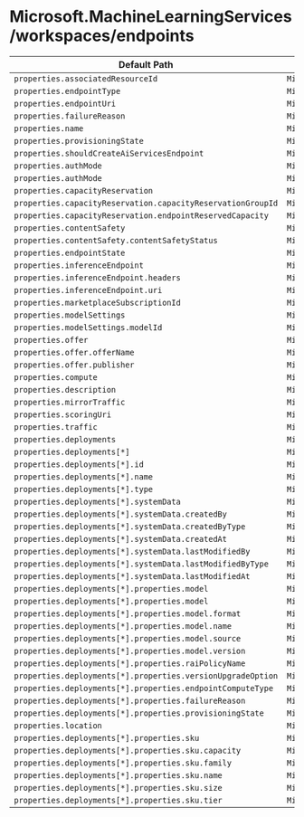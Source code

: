 # Microsoft.MachineLearningServices/workspaces/endpoints

| Default Path | Alias |
|---|---|
| `properties.associatedResourceId` | `Microsoft.MachineLearningServices/workspaces/endpoints/associatedResourceId` |
| `properties.endpointType` | `Microsoft.MachineLearningServices/workspaces/endpoints/endpointType` |
| `properties.endpointUri` | `Microsoft.MachineLearningServices/workspaces/endpoints/endpointUri` |
| `properties.failureReason` | `Microsoft.MachineLearningServices/workspaces/endpoints/failureReason` |
| `properties.name` | `Microsoft.MachineLearningServices/workspaces/endpoints/name` |
| `properties.provisioningState` | `Microsoft.MachineLearningServices/workspaces/endpoints/provisioningState` |
| `properties.shouldCreateAiServicesEndpoint` | `Microsoft.MachineLearningServices/workspaces/endpoints/shouldCreateAiServicesEndpoint` |
| `properties.authMode` | `Microsoft.MachineLearningServices/workspaces/endpoints/serverlessEndpoint.authMode` |
| `properties.authMode` | `Microsoft.MachineLearningServices/workspaces/endpoints/managedOnlineEndpoint.authMode` |
| `properties.capacityReservation` | `Microsoft.MachineLearningServices/workspaces/endpoints/serverlessEndpoint.capacityReservation` |
| `properties.capacityReservation.capacityReservationGroupId` | `Microsoft.MachineLearningServices/workspaces/endpoints/serverlessEndpoint.capacityReservation.capacityReservationGroupId` |
| `properties.capacityReservation.endpointReservedCapacity` | `Microsoft.MachineLearningServices/workspaces/endpoints/serverlessEndpoint.capacityReservation.endpointReservedCapacity` |
| `properties.contentSafety` | `Microsoft.MachineLearningServices/workspaces/endpoints/serverlessEndpoint.contentSafety` |
| `properties.contentSafety.contentSafetyStatus` | `Microsoft.MachineLearningServices/workspaces/endpoints/serverlessEndpoint.contentSafety.contentSafetyStatus` |
| `properties.endpointState` | `Microsoft.MachineLearningServices/workspaces/endpoints/serverlessEndpoint.endpointState` |
| `properties.inferenceEndpoint` | `Microsoft.MachineLearningServices/workspaces/endpoints/serverlessEndpoint.inferenceEndpoint` |
| `properties.inferenceEndpoint.headers` | `Microsoft.MachineLearningServices/workspaces/endpoints/serverlessEndpoint.inferenceEndpoint.headers` |
| `properties.inferenceEndpoint.uri` | `Microsoft.MachineLearningServices/workspaces/endpoints/serverlessEndpoint.inferenceEndpoint.uri` |
| `properties.marketplaceSubscriptionId` | `Microsoft.MachineLearningServices/workspaces/endpoints/serverlessEndpoint.marketplaceSubscriptionId` |
| `properties.modelSettings` | `Microsoft.MachineLearningServices/workspaces/endpoints/serverlessEndpoint.modelSettings` |
| `properties.modelSettings.modelId` | `Microsoft.MachineLearningServices/workspaces/endpoints/serverlessEndpoint.modelSettings.modelId` |
| `properties.offer` | `Microsoft.MachineLearningServices/workspaces/endpoints/serverlessEndpoint.offer` |
| `properties.offer.offerName` | `Microsoft.MachineLearningServices/workspaces/endpoints/serverlessEndpoint.offer.offerName` |
| `properties.offer.publisher` | `Microsoft.MachineLearningServices/workspaces/endpoints/serverlessEndpoint.offer.publisher` |
| `properties.compute` | `Microsoft.MachineLearningServices/workspaces/endpoints/managedOnlineEndpoint.compute` |
| `properties.description` | `Microsoft.MachineLearningServices/workspaces/endpoints/managedOnlineEndpoint.description` |
| `properties.mirrorTraffic` | `Microsoft.MachineLearningServices/workspaces/endpoints/managedOnlineEndpoint.mirrorTraffic` |
| `properties.scoringUri` | `Microsoft.MachineLearningServices/workspaces/endpoints/managedOnlineEndpoint.scoringUri` |
| `properties.traffic` | `Microsoft.MachineLearningServices/workspaces/endpoints/managedOnlineEndpoint.traffic` |
| `properties.deployments` | `Microsoft.MachineLearningServices/workspaces/endpoints/deployments` |
| `properties.deployments[*]` | `Microsoft.MachineLearningServices/workspaces/endpoints/deployments[*]` |
| `properties.deployments[*].id` | `Microsoft.MachineLearningServices/workspaces/endpoints/deployments[*].id` |
| `properties.deployments[*].name` | `Microsoft.MachineLearningServices/workspaces/endpoints/deployments[*].name` |
| `properties.deployments[*].type` | `Microsoft.MachineLearningServices/workspaces/endpoints/deployments[*].type` |
| `properties.deployments[*].systemData` | `Microsoft.MachineLearningServices/workspaces/endpoints/deployments[*].systemData` |
| `properties.deployments[*].systemData.createdBy` | `Microsoft.MachineLearningServices/workspaces/endpoints/deployments[*].systemData.createdBy` |
| `properties.deployments[*].systemData.createdByType` | `Microsoft.MachineLearningServices/workspaces/endpoints/deployments[*].systemData.createdByType` |
| `properties.deployments[*].systemData.createdAt` | `Microsoft.MachineLearningServices/workspaces/endpoints/deployments[*].systemData.createdAt` |
| `properties.deployments[*].systemData.lastModifiedBy` | `Microsoft.MachineLearningServices/workspaces/endpoints/deployments[*].systemData.lastModifiedBy` |
| `properties.deployments[*].systemData.lastModifiedByType` | `Microsoft.MachineLearningServices/workspaces/endpoints/deployments[*].systemData.lastModifiedByType` |
| `properties.deployments[*].systemData.lastModifiedAt` | `Microsoft.MachineLearningServices/workspaces/endpoints/deployments[*].systemData.lastModifiedAt` |
| `properties.deployments[*].properties.model` | `Microsoft.MachineLearningServices/workspaces/endpoints/deployments[*].model` |
| `properties.deployments[*].properties.model` | `Microsoft.MachineLearningServices/workspaces/endpoints/deployments[*].managedOnlineEndpoint.model` |
| `properties.deployments[*].properties.model.format` | `Microsoft.MachineLearningServices/workspaces/endpoints/deployments[*].model.format` |
| `properties.deployments[*].properties.model.name` | `Microsoft.MachineLearningServices/workspaces/endpoints/deployments[*].model.name` |
| `properties.deployments[*].properties.model.source` | `Microsoft.MachineLearningServices/workspaces/endpoints/deployments[*].model.source` |
| `properties.deployments[*].properties.model.version` | `Microsoft.MachineLearningServices/workspaces/endpoints/deployments[*].model.version` |
| `properties.deployments[*].properties.raiPolicyName` | `Microsoft.MachineLearningServices/workspaces/endpoints/deployments[*].raiPolicyName` |
| `properties.deployments[*].properties.versionUpgradeOption` | `Microsoft.MachineLearningServices/workspaces/endpoints/deployments[*].versionUpgradeOption` |
| `properties.deployments[*].properties.endpointComputeType` | `Microsoft.MachineLearningServices/workspaces/endpoints/deployments[*].managedOnlineEndpoint.endpointComputeType` |
| `properties.deployments[*].properties.failureReason` | `Microsoft.MachineLearningServices/workspaces/endpoints/deployments[*].failureReason` |
| `properties.deployments[*].properties.provisioningState` | `Microsoft.MachineLearningServices/workspaces/endpoints/deployments[*].provisioningState` |
| `properties.location` | `Microsoft.MachineLearningServices/workspaces/endpoints/location` |
| `properties.deployments[*].properties.sku` | `Microsoft.MachineLearningServices/workspaces/endpoints/deployments[*].sku` |
| `properties.deployments[*].properties.sku.capacity` | `Microsoft.MachineLearningServices/workspaces/endpoints/deployments[*].sku.capacity` |
| `properties.deployments[*].properties.sku.family` | `Microsoft.MachineLearningServices/workspaces/endpoints/deployments[*].sku.family` |
| `properties.deployments[*].properties.sku.name` | `Microsoft.MachineLearningServices/workspaces/endpoints/deployments[*].sku.name` |
| `properties.deployments[*].properties.sku.size` | `Microsoft.MachineLearningServices/workspaces/endpoints/deployments[*].sku.size` |
| `properties.deployments[*].properties.sku.tier` | `Microsoft.MachineLearningServices/workspaces/endpoints/deployments[*].sku.tier` |

